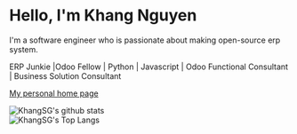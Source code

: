 # Hello, I'm Khang Nguyen

I'm a software engineer who is passionate about making open-source erp system.

ERP Junkie |Odoo Fellow | Python | Javascript | Odoo Functional Consultant | Business Solution Consultant

[My personal home page](https://odoo-vn.com)

![KhangSG's github stats](https://github-readme-stats.vercel.app/api?username=khangsg)
<br/>
![KhangSG's Top Langs](https://github-readme-stats.vercel.app/api/top-langs/?username=khangsg&layout=compact)


